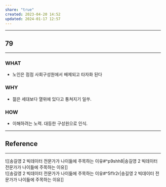 ```yaml
---
share: "true"
created: 2023-04-20 14:52
updated: 2024-01-17 12:57
---
```


---
## 79
---
### WHAT
- 노인은 점점 사회구성원에서 배제되고 타자화 된다
### WHY
- 젊은 세대보다 열위에 있다고 퉁쳐지기 일쑤.
### HOW
- 이해하려는 노력. 대등한 구성원으로 인식.
---



## Reference
---
![[송길영 2  빅데이터 전문가가 나이듦에 주목하는 이유#^p9shh8|송길영 2  빅데이터 전문가가 나이듦에 주목하는 이유]]  
![[송길영 2  빅데이터 전문가가 나이듦에 주목하는 이유#^5f1r2r|송길영 2  빅데이터 전문가가 나이듦에 주목하는 이유]]
